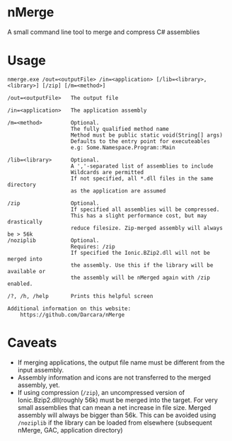 nMerge
======

A small command line tool to merge and compress C# assemblies

Usage
=====

	nmerge.exe /out=<outputFile> /in=<application> [/lib=<library>,<library>] [/zip] [/m=<method>]
	
	/out=<outputFile>   The output file
	
	/in=<application>   The application assembly
	
	/m=<method>         Optional.
	                    The fully qualified method name
	                    Method must be public static void(String[] args)
	                    Defaults to the entry point for executeables
	                    e.g: Some.Namespace.Program::Main
	
	/lib=<library>      Optional.
	                    A ','-separated list of assemblies to include
	                    Wildcards are permitted
	                    If not specified, all *.dll files in the same directory
	                    as the application are assumed
	
	/zip                Optional.
	                    If specified all assemblies will be compressed.
	                    This has a slight performance cost, but may drastically
	                    reduce filesize. Zip-merged assembly will always be > 56k
	/noziplib           Optional.
	                    Requires: /zip
	                    If specified the Ionic.BZip2.dll will not be merged into
	                    the assembly. Use this if the library will be available or
	                    the assembly will be nMerged again with /zip enabled.
	
	/?, /h, /help       Prints this helpful screen
	
	Additional information on this website:
		https://github.com/Darcara/nMerge
  
Caveats
=======

* If merging applications, the output file name must be different from the input assembly.
* Assembly information and icons are not transferred to the merged assembly, yet.
* If using compression (`/zip`), an uncompressed version of Ionic.Bzip2.dll(roughly 56k) must be merged into the target. For very small assemblies that can mean a net increase in file size. Merged assembly will always be bigger than 56k.
This can be avoided using `/noziplib` if the library can be loaded from elsewhere (subsequent nMerge, GAC, application directory)
 
